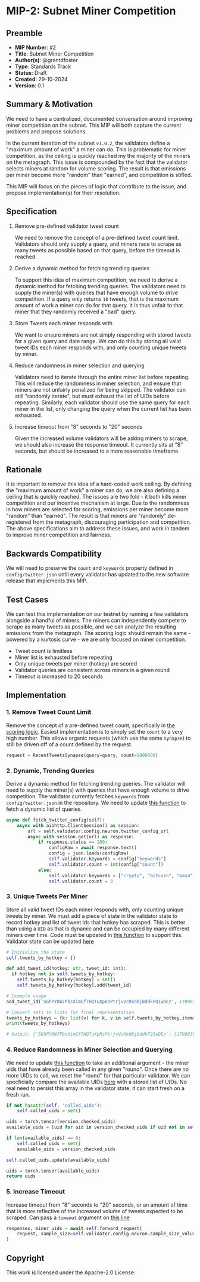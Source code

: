 # MIP-2: Subnet Miner Competition

## Preamble

- **MIP Number**: #2
- **Title**: Subnet Miner Competition
- **Author(s)**: @grantdfoster
- **Type**: Standards Track
- **Status**: Draft
- **Created**: 29-10-2024
- **Version**: 0.1

## Summary & Motivation

We need to have a centralized, documented conversation around improving miner competition on the subnet. This MIP will both capture the current problems and propose solutions.

In the current iteration of the subnet `v1.0.2`, the validators define a "maximum amount of work" a miner can do. This is problematic for miner competition, as the ceiling is quickly reached my the majority of the miners on the metagraph. This issue is compounded by the fact that the validator selects miners at random for volume scoring. The result is that emissions per miner become more "random" than "earned", and competition is stifled.

This MIP will focus on the pieces of logic that contribute to the issue, and propose implementation(s) for their resolution.

## Specification

1.  Remove pre-defined validator tweet count

    We need to remove the concept of a pre-defined tweet count limit. Validators should only supply a query, and miners race to scrape as many tweets as possible based on that query, before the timeout is reached.

2.  Derive a dynamic method for fetching trending queries

    To support this idea of maximum competition, we need to derive a dynamic method for fetching trending queries. The validators need to supply the miner(s) with queries that have enough volume to drive competition. If a query only returns `10` tweets, that is the maximum amount of work a miner can do for that query. It is thus unfair to that miner that they randomly received a "bad" query.

3.  Store Tweets each miner responds with

    We want to ensure miners are not simply responding with stored tweets for a given query and date range. We can do this by storing all valid tweet IDs each miner responds with, and only counting unique tweets by miner.

4.  Reduce randomness in miner selection and querying

    Validators need to iterate through the entire miner list before repeating. This will reduce the randomness in miner selection, and ensure that miners are not unfairly penalized for being skipped. The validator can still "randomly iterate", but must exhaust the list of UIDs before repeating. Similarly, each validator should use the same query for each miner in the list, only changing the query when the current list has been exhausted.

5.  Increase timeout from "8" seconds to "20" seconds

    Given the increased volume validators will be asking miners to scrape, we should also increase the response timeout. It currently sits at "8" seconds, but should be increased to a more reasonable timeframe.

## Rationale

It is important to remove this idea of a hard-coded work ceiling. By defining the "maximum amount of work" a miner can do, we are also defining a ceiling that is quickly reached. The issues are two fold - it both kills miner competition and our incentive mechanism at large. Due to the randomness in how miners are selected for scoring, emissions per miner become more "random" than "earned". The result is that miners are "randomly" de-registered from the metagraph, discouraging participation and competition. The above specifications aim to address these issues, and work in tandem to improve miner competition and fairness.

## Backwards Compatibility

We will need to preserve the `count` and `keywords` property defined in `config/twitter.json` until every validator has updated to the new software release that implements this MIP.

## Test Cases

We can test this implementation on our testnet by running a few validators alongside a handful of miners. The miners can independently compete to scrape as many tweets as possible, and we can analyze the resulting emissions from the metagraph. The scoring logic should remain the same - powered by a kurtosis curve - we are only focused on miner competition.

- Tweet count is limitless
- Miner list is exhausted before repeating
- Only unique tweets per miner (hotkey) are scored
- Validator queries are consistent across miners in a given round
- Timeout is increased to 20 seconds

## Implementation

### 1. Remove Tweet Count Limit

Remove the concept of a pre-defined tweet count, specifically in [the scoring logic](https://github.com/masa-finance/masa-bittensor/blob/main/masa/validator/forwarder.py#L159). Easiest implementation is to simply set the `count` to a very high number. This allows organic requests (which use the same `Synapse`) to still be driven off of a count defined by the request.

```python
request = RecentTweetsSynapse(query=query, count=1000000)
```

### 2. Dynamic, Trending Queries

Derive a dynamic method for fetching trending queries. The validator will need to supply the miner(s) with queries that have enough volume to drive competition. The validator currently fetches `keywords` from `config/twitter.json` in the repository. We need to update [this function](https://github.com/masa-finance/masa-bittensor/blob/main/masa/validator/forwarder.py#L131-L147) to fetch a dynamic list of queries.

```python
async def fetch_twitter_config(self):
    async with aiohttp.ClientSession() as session:
        url = self.validator.config.neuron.twitter_config_url
        async with session.get(url) as response:
            if response.status == 200:
                configRaw = await response.text()
                config = json.loads(configRaw)
                self.validator.keywords = config["keywords"]
                self.validator.count = int(config["count"])
            else:
                self.validator.keywords = ["crypto", "bitcoin", "masa"]
                self.validator.count = 3
```

### 3. Unique Tweets Per Miner

Store all valid tweet IDs each miner responds with, only counting unique tweets by miner. We must add a piece of state in the validator state to record hotkey and list of tweet ids that hotkey has scraped. This is better than using a `UID` as that is dynamic and can be occupied by many different miners over time. Code must be updated in [this function](https://github.com/masa-finance/masa-bittensor/blob/main/masa/validator/forwarder.py#L149-L297) to support this. Validator state can be updated [here](https://github.com/masa-finance/masa-bittensor/blob/main/masa/base/validator.py#L442-L482)

```python
# Initialize the state
self.tweets_by_hotkey = {}

def add_tweet_id(hotkey: str, tweet_id: int):
  if hotkey not in self.tweets_by_hotkey:
    self.tweets_by_hotkey[hotkey] = set()
    self.tweets_by_hotkey[hotkey].add(tweet_id)

# Example usage
add_tweet_id('5GhPY8W7PbsXimGf7HQTuXpRsPtrjvVcRkd8j8ddkFQ1wDEz', 17098359098246020)

# Convert sets to lists for final representation
tweets_by_hotkeys = {k: list(v) for k, v in self.tweets_by_hotkey.items()}
print(tweets_by_hotkeys)

# Output: {'5GhPY8W7PbsXimGf7HQTuXpRsPtrjvVcRkd8j8ddkFQ1wDEz': [17098359098246020, 17098359098246024]}
```

### 4. Reduce Randomness in Miner Selection and Querying

We need to update [this function](https://github.com/masa-finance/masa-bittensor/blob/main/masa/utils/uids.py#L49) to take an additional argument - the miner uids that have already been called in any given "round". Once there are no more UIDs to call, we reset the "round" for that particular validator. We can specficially compare the available UIDs [here](https://github.com/masa-finance/masa-bittensor/blob/main/masa/utils/uids.py#L80-L82) with a stored list of UIDs. No real need to persist this array in the validator state, it can start fresh on a fresh run.

```python
if not hasattr(self, 'called_uids'):
    self.called_uids = set()

uids = torch.tensor(version_checked_uids)
available_uids = [uid for uid in version_checked_uids if uid not in self.called_uids]

if len(available_uids) == 0:
    self.called_uids = set()
    available_uids = version_checked_uids

self.called_uids.update(available_uids)

uids = torch.tensor(available_uids)
return uids
```

### 5. Increase Timeout

Increase timeout from "8" seconds to "20" seconds, or an amount of time that is more reflective of the increased volume of tweets expected to be scraped. Can pass a `timeout` argument on [this line](https://github.com/masa-finance/masa-bittensor/blob/main/masa/validator/forwarder.py#L161-L163)

```python
responses, miner_uids = await self.forward_request(
    request, sample_size=self.validator.config.neuron.sample_size_volume, timeout=20
)
```

## Copyright

This work is licensed under the Apache-2.0 License.
